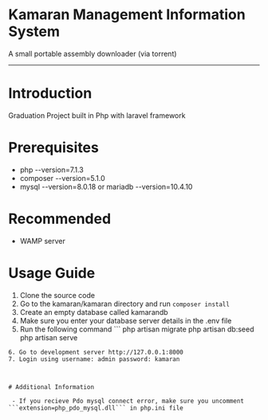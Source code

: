 

# Kamaran Management Information System
A small portable assembly downloader (via torrent)

---
# Introduction
Graduation Project built in Php with laravel framework

# Prerequisites
 - php --version=7.1.3
 - composer --version=5.1.0
 - mysql --version=8.0.18 or mariadb --version=10.4.10

# Recommended

 - WAMP server

# Usage Guide
1. Clone the source code
2. Go to the kamaran/kamaran directory and run ```composer install``` 
3. Create an empty database called kamarandb
4. Make sure you enter your database server details in the .env file
5. Run the following command ```
php artisan migrate
php artisan db:seed
php artisan serve
```
6. Go to development server http://127.0.0.1:8000
7. Login using username: admin password: kamaran



# Additional Information

 - If you recieve Pdo mysql connect error, make sure you uncomment ```extension=php_pdo_mysql.dll``` in php.ini file  

